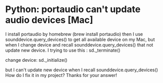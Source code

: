 
# Python: portaudio can't update audio devices [Mac]

I install portaudio by homebrew (brew install portaudio) then I use sounddevice.query_devices() to get all available device on my Mac, but when I change device and recall sounddevice.query_devices() that not update new device.
I trying to use this :
sd._terminate()

change device:
sd._initialize()

but I can't update new device when I recall sounddevice.query_devices()
How do I fix it in my project? Thanks for your answer!

        